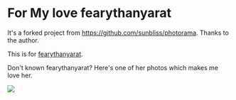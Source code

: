 # For My love fearythanyarat

It's a forked project from <https://github.com/sunbliss/photorama>. Thanks to the author.

This is for [fearythanyarat](http://fearythanyarat.github.io).

Don't known fearythanyarat? Here's one of her photos which makes me love her.

![](https://ooo.0o0.ooo/2017/06/30/5955f6f5e0dc4.jpg)
